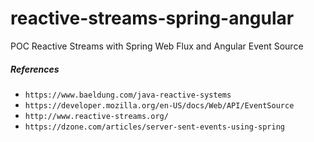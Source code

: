 # reactive-streams-spring-angular
POC Reactive Streams with Spring Web Flux and Angular Event Source



##### References

- `https://www.baeldung.com/java-reactive-systems`
- `https://developer.mozilla.org/en-US/docs/Web/API/EventSource`
- `http://www.reactive-streams.org/`
- `https://dzone.com/articles/server-sent-events-using-spring`
